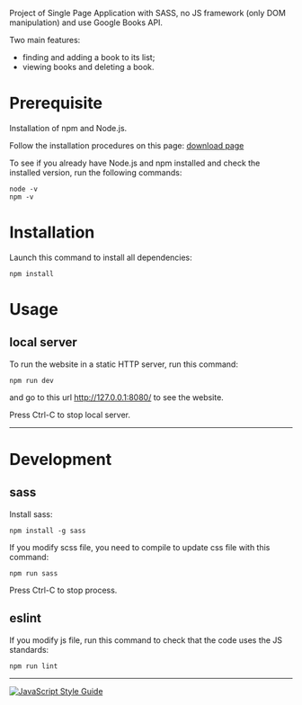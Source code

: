 Project of Single Page Application with SASS, no JS framework (only DOM manipulation) and use Google Books API.

Two main features:
- finding and adding a book to its list;
- viewing books and deleting a book.

# Prerequisite

Installation of npm and Node.js.

Follow the installation procedures on this page:
[download page](https://nodejs.org/en/download/)

To see if you already have Node.js and npm installed and check the installed version, run the following commands:
```
node -v
npm -v
```


# Installation

Launch this command to install all dependencies:
```
npm install
```

# Usage

## local server

To run the website in a static HTTP server, run this command:
```
npm run dev
```
and go to this url http://127.0.0.1:8080/ to see the website.


Press Ctrl-C to stop local server.

***

# Development

## sass

Install sass:
```
npm install -g sass
```

If you modify scss file, you need to compile to update css file with this command:
```
npm run sass
```
Press Ctrl-C to stop process.

## eslint

If you modify js file, run this command to check that the code uses the JS standards: 
```
npm run lint
```


***
[![JavaScript Style Guide](https://img.shields.io/badge/code_style-standard-brightgreen.svg)](https://standardjs.com)
